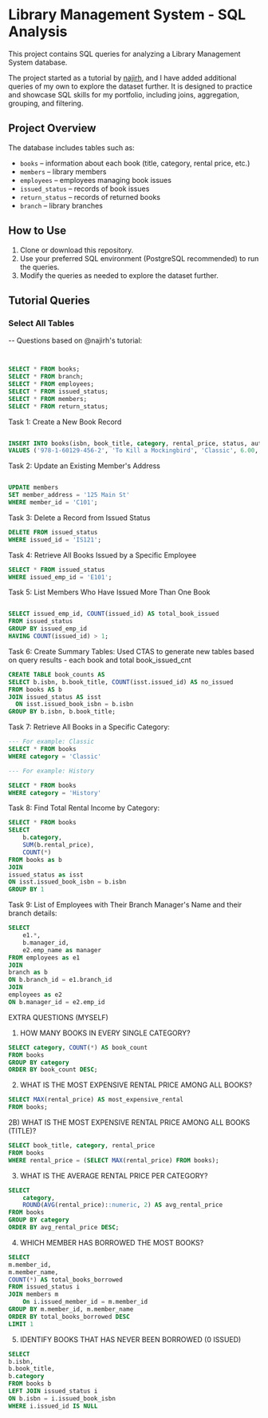 # Library Management System - SQL Analysis

This project contains SQL queries for analyzing a Library Management System database.  

The project started as a tutorial by [najirh](https://github.com/najirh/Library-System-Management---P2), and I have added additional queries of my own to explore the dataset further. 
It is designed to practice and showcase SQL skills for my portfolio, including joins, aggregation, grouping, and filtering.

## Project Overview
The database includes tables such as:
- `books` – information about each book (title, category, rental price, etc.)
- `members` – library members
- `employees` – employees managing book issues
- `issued_status` – records of book issues
- `return_status` – records of returned books
- `branch` – library branches

## How to Use
1. Clone or download this repository.
2. Use your preferred SQL environment (PostgreSQL recommended) to run the queries.
3. Modify the queries as needed to explore the dataset further.


## Tutorial Queries

### Select All Tables
-- Questions based on @najirh's tutorial:
```sql


SELECT * FROM books;
SELECT * FROM branch;
SELECT * FROM employees;
SELECT * FROM issued_status;
SELECT * FROM members;
SELECT * FROM return_status;

```

Task 1: Create a New Book Record

```sql

INSERT INTO books(isbn, book_title, category, rental_price, status, author, publisher)
VALUES ('978-1-60129-456-2', 'To Kill a Mockingbird', 'Classic', 6.00, 'yes', 'Harper Lee', 'J.B. Lippincott & Co.');

```
Task 2: Update an Existing Member's Address
```sql

UPDATE members
SET member_address = '125 Main St'
WHERE member_id = 'C101';
```

Task 3: Delete a Record from Issued Status
```sql
DELETE FROM issued_status
WHERE issued_id = 'IS121';
```

Task 4: Retrieve All Books Issued by a Specific Employee
```sql
SELECT * FROM issued_status
WHERE issued_emp_id = 'E101';
```

Task 5: List Members Who Have Issued More Than One Book
```sql

SELECT issued_emp_id, COUNT(issued_id) AS total_book_issued
FROM issued_status
GROUP BY issued_emp_id
HAVING COUNT(issued_id) > 1;
```

Task 6: Create Summary Tables: Used CTAS to generate new tables based on query results - each book and total book_issued_cnt
```sql
CREATE TABLE book_counts AS
SELECT b.isbn, b.book_title, COUNT(isst.issued_id) AS no_issued
FROM books AS b
JOIN issued_status AS isst
  ON isst.issued_book_isbn = b.isbn
GROUP BY b.isbn, b.book_title;
```

Task 7: Retrieve All Books in a Specific Category:
```sql
--- For example: Classic
SELECT * FROM books
WHERE category = 'Classic'

--- For example: History

SELECT * FROM books
WHERE category = 'History'
```
Task 8: Find Total Rental Income by Category:
```sql
SELECT * FROM books
SELECT
    b.category,
    SUM(b.rental_price),
    COUNT(*)
FROM books as b
JOIN
issued_status as isst
ON isst.issued_book_isbn = b.isbn
GROUP BY 1
```
Task 9: List of Employees with Their Branch Manager's Name and their branch details:
```sql
SELECT 
    e1.*,
    b.manager_id,
    e2.emp_name as manager
FROM employees as e1
JOIN  
branch as b
ON b.branch_id = e1.branch_id
JOIN
employees as e2
ON b.manager_id = e2.emp_id
```

EXTRA QUESTIONS (MYSELF)

1) HOW MANY BOOKS IN EVERY SINGLE CATEGORY?
```sql
SELECT category, COUNT(*) AS book_count
FROM books
GROUP BY category
ORDER BY book_count DESC;
```
2) WHAT IS THE MOST EXPENSIVE RENTAL PRICE AMONG ALL BOOKS?
```sql
SELECT MAX(rental_price) AS most_expensive_rental
FROM books;
```
2B) WHAT IS THE MOST EXPENSIVE RENTAL PRICE AMONG ALL BOOKS (TITLE)?
```sql
SELECT book_title, category, rental_price
FROM books
WHERE rental_price = (SELECT MAX(rental_price) FROM books);
```
3) WHAT IS THE AVERAGE RENTAL PRICE PER CATEGORY?
```sql
SELECT 
    category, 
    ROUND(AVG(rental_price)::numeric, 2) AS avg_rental_price
FROM books
GROUP BY category
ORDER BY avg_rental_price DESC;
```
4) WHICH MEMBER HAS BORROWED THE MOST BOOKS?
```sql
SELECT
m.member_id,
m.member_name,
COUNT(*) AS total_books_borrowed
FROM issued_status i
JOIN members m
	On i.issued_member_id = m.member_id
GROUP BY m.member_id, m.member_name
ORDER BY total_books_borrowed DESC
LIMIT 1
```
5) IDENTIFY BOOKS THAT HAS NEVER BEEN BORROWED (0 ISSUED)
```sql
SELECT
b.isbn,
b.book_title,
b.category
FROM books b
LEFT JOIN issued_status i
ON b.isbn = i.issued_book_isbn
WHERE i.issued_id IS NULL
```
